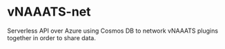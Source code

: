 # vNAAATS-net

Serverless API over Azure using Cosmos DB to network vNAAATS plugins together in order to share data.

